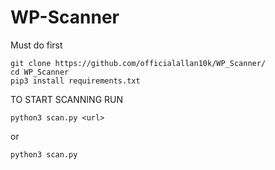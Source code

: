 # WP-Scanner

Must do first<br>
```
git clone https://github.com/officialallan10k/WP_Scanner/
cd WP_Scanner
pip3 install requirements.txt
```
TO START SCANNING RUN<br>
```
python3 scan.py <url>
```
or 
```
python3 scan.py
```
